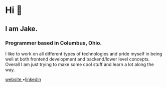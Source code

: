# Hi :mate:

## I am Jake.

### Programmer based in Columbus, Ohio.
I like to work on all different types of technologies and pride myself in being well at both frontend development and backend/lower level concepts. Overall I am just trying to make some cool stuff and learn a lot along the way.

<div><a href="https://jakedev.netlify.app/">website </a>•<a href="https://www.linkedin.com/in/jake-norman-b8b1352b1/">linkedin</a></div>
